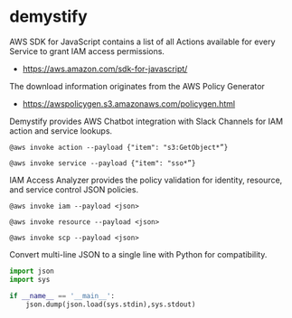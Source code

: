 # demystify

AWS SDK for JavaScript contains a list of all Actions available for every Service to grant IAM access permissions. 

 - https://aws.amazon.com/sdk-for-javascript/

The download information originates from the AWS Policy Generator 

 - https://awspolicygen.s3.amazonaws.com/policygen.html

Demystify provides AWS Chatbot integration with Slack Channels for IAM action and service lookups.

```
@aws invoke action --payload {"item": "s3:GetObject*”}
```

```
@aws invoke service --payload {"item": "sso*”}
```

IAM Access Analyzer provides the policy validation for identity, resource, and service control JSON policies. 

```
@aws invoke iam --payload <json>
```

```
@aws invoke resource --payload <json>
```

```
@aws invoke scp --payload <json>
```

Convert multi-line JSON to a single line with Python for compatibility.

```python
import json
import sys

if __name__ == '__main__':
    json.dump(json.load(sys.stdin),sys.stdout)
```
